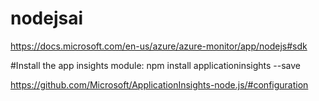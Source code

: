 # nodejsai

https://docs.microsoft.com/en-us/azure/azure-monitor/app/nodejs#sdk

#Install the app insights module:
npm install applicationinsights --save

https://github.com/Microsoft/ApplicationInsights-node.js/#configuration

